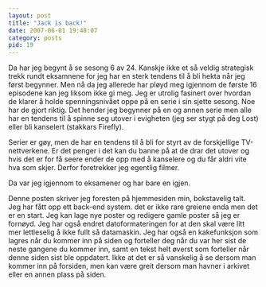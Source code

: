 ```yaml
---
layout: post
title: "Jack is back!"
date: 2007-06-01 19:48:07
category: posts
pid: 19
---
```

Da har jeg begynt å se sesong 6 av 24. Kanskje ikke et så veldig strategisk trekk rundt eksamnene for jeg har en sterk tendens til å bli hekta når jeg først begynner. Men nå da jeg allerede har pløyd meg igjennom de første 16 episodene kan jeg liksom ikke gi meg. Jeg er utrolig fasinert over hvordan de klarer å holde spenningsnivået oppe på en serie i sin sjette sesong. Noe har de gjort riktig. Det hender jeg begynner på en og annen serie men alle har en tendens til å spinne seg utover i evigheten (jeg ser stygt på deg Lost) eller bli kanselert (stakkars Firefly). 

Serier er gøy, men de har en tendens til å bli for styrt av de forskjellige TV-nettverkene. Er det penger i det kan du banne på at de drar det utover og hvis det er for få seere ender de opp med å kanselere og du får aldri vite hva som skjer. Derfor foretrekker jeg egentlig filmer. 

Da var jeg igjennom to eksamener og har bare en igjen. 

Denne posten skriver jeg foresten på hjemmesiden min, bokstavelig talt. Jeg har fått opp ett back-end system. det er ikke rare greiene enda men det er en start. Jeg kan lage nye poster og redigere gamle poster så jeg er fornøyd. Jeg har også endret datoformateringen for at den skal være litt mer lettleselig å ikke fullt så datamaskin. Jeg har også en kakefunksjon som lagres når du kommer inn på siden og forteller deg når du var her sist de neste gangene du kommer inn, samt en tekst helt øverst som forteller når denne siden sist ble oppdatert. Ikke at det er så vanskelig å se dersom man kommer inn på forsiden, men kan være greit dersom man havner i arkivet eller en annen plass på siden.